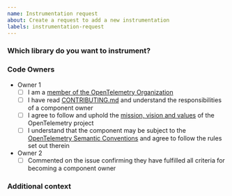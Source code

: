 ```yaml
---
name: Instrumentation request
about: Create a request to add a new instrumentation
labels: instrumentation-request
---
```


<!--
**NB:** Before opening an instrumentation request against this repo, please read [the contributing guidelines for new instrumentation](../blob/main/CONTRIBUTING.md#new-instrumentation).
-->

### Which library do you want to instrument?

<!--
A clear and concise description of why this library should be instrumented. Ex. I'm always frustrated when [...]
-->

### Code Owners

<!--
New Instrumentations MUST have at least 2 code-owners that will maintain the instrumentation long-term.
Any code-owners listed MUST fulfill all criteria laid out in the checklist below.
-->

- Owner 1
  - [ ] I am a [member of the OpenTelemetry Organization](https://github.com/open-telemetry/community/blob/main/guides/contributor/membership.md#member)
  - [ ] I have read [CONTRIBUTING.md](../blob/main/CONTRIBUTING.md) and understand the responsibilities of a component owner
  - [ ] I agree to follow and uphold the [mission, vision and values](https://github.com/open-telemetry/community/blob/main/mission-vision-values.md) of the OpenTelemetry project
  - [ ] I understand that the component may be subject to the [OpenTelemetry Semantic Conventions](https://github.com/open-telemetry/semantic-conventions) and agree to follow the rules set out therein
- Owner 2
    <!-- instruct any co-owners to complete the checklist above and comment it on this issue -->
  - [ ] Commented on the issue confirming they have fulfilled all criteria for becoming a component owner
  <!-- continue listing co-owners if you have more than two -->

### Additional context

<!--
Add any other context or screenshots about the instrumentation request here. Is there a reference you could point for the well-defined lifecycle methods?
-->
